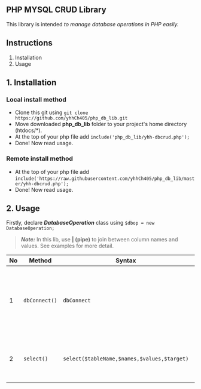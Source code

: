 ## PHP MYSQL CRUD Library
This library is intended *to manage database operations in PHP easily.*


## Instructions
1. Installation
2. Usage


## 1. Installation
### Local install method
- Clone this git using ```git clone https://github.com/yhhCh405/php_db_lib.git```
- Move downloaded **php_db_lib** folder to your project's home directory (htdocs/*).
- At the top of your php file add ```include('php_db_lib/yhh-dbcrud.php');```
- Done! Now read usage.

### Remote install method
- At the top of your php file add ```include('https://raw.githubusercontent.com/yhhCh405/php_db_lib/master/yhh-dbcrud.php');```
- Done! Now read usage.

## 2. Usage
Firstly, declare ***DatabaseOperation*** class using
```$dbop = new DatabaseOperation;```

>***Note:***
> In this lib, use **\| (pipe)** to join between column names and values. See examples for more detail.


| No | Method | Syntax | &nbsp;&nbsp;&nbsp;&nbsp;&nbsp;Description&nbsp;&nbsp;&nbsp;&nbsp;&nbsp; | Example | Remark |
| --- | --- | --- | --- | --- | --- |
| 1 | `dbConnect()` | `dbConnect` | This can call when you make changes in config.php. Usually you don't need this to call, since this method already invoked in constructor. | - | |
| 2 | `select()` | `select($tableName,$names,$values,$target)` | This method select single column and  return single string value or return false. | `$dbop->select($users,'username\|email\|password','john\|123@mail4u.com.mm\|22221','id');` |
